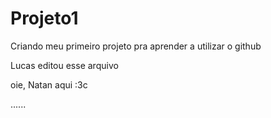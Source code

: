 # Projeto1
Criando meu primeiro projeto pra aprender a utilizar o github

Lucas editou esse arquivo

oie, Natan aqui :3c

......

